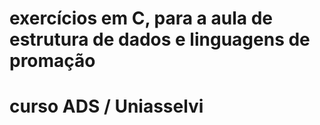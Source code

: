 # exercícios em C, para a aula de estrutura de dados e linguagens de promação
# curso ADS  / Uniasselvi